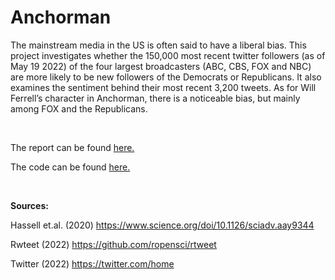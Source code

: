 # Anchorman

The mainstream media in the US is often said to have a liberal bias. This project investigates whether the 150,000 most recent twitter followers (as of May 19 2022) of the four largest broadcasters (ABC, CBS, FOX and NBC) are more likely to be new followers of the Democrats or Republicans. It also examines the sentiment behind their most recent 3,200 tweets. As for Will Ferrell’s character in Anchorman, there is a noticeable bias, but mainly among FOX and the Republicans.

<br/>

The report can be found [here.](Anchorman.md)

The code can be found [here.](Anchorman.Rmd)

<br/>

**Sources:**

Hassell et.al. (2020) https://www.science.org/doi/10.1126/sciadv.aay9344

Rwteet (2022) https://github.com/ropensci/rtweet

Twitter (2022) https://twitter.com/home
